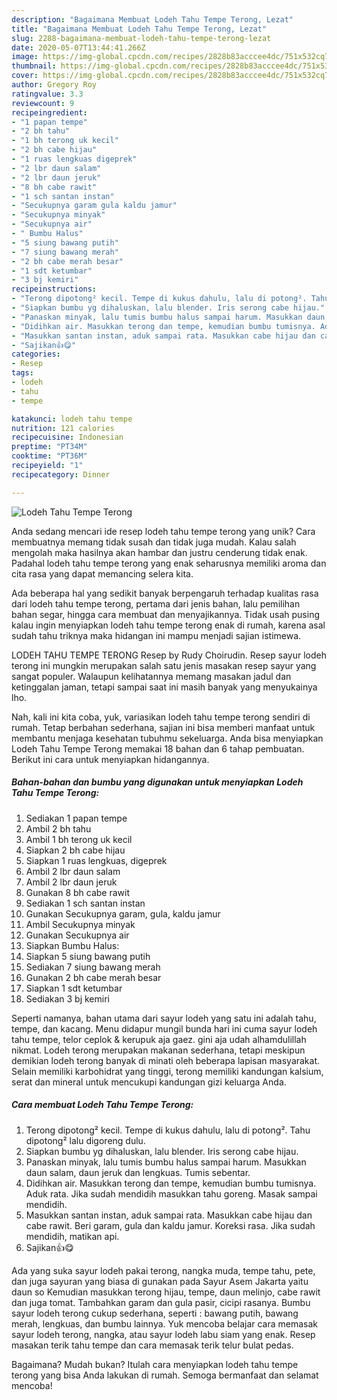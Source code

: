 ```yaml
---
description: "Bagaimana Membuat Lodeh Tahu Tempe Terong, Lezat"
title: "Bagaimana Membuat Lodeh Tahu Tempe Terong, Lezat"
slug: 2288-bagaimana-membuat-lodeh-tahu-tempe-terong-lezat
date: 2020-05-07T13:44:41.266Z
image: https://img-global.cpcdn.com/recipes/2828b83acccee4dc/751x532cq70/lodeh-tahu-tempe-terong-foto-resep-utama.jpg
thumbnail: https://img-global.cpcdn.com/recipes/2828b83acccee4dc/751x532cq70/lodeh-tahu-tempe-terong-foto-resep-utama.jpg
cover: https://img-global.cpcdn.com/recipes/2828b83acccee4dc/751x532cq70/lodeh-tahu-tempe-terong-foto-resep-utama.jpg
author: Gregory Roy
ratingvalue: 3.3
reviewcount: 9
recipeingredient:
- "1 papan tempe"
- "2 bh tahu"
- "1 bh terong uk kecil"
- "2 bh cabe hijau"
- "1 ruas lengkuas digeprek"
- "2 lbr daun salam"
- "2 lbr daun jeruk"
- "8 bh cabe rawit"
- "1 sch santan instan"
- "Secukupnya garam gula kaldu jamur"
- "Secukupnya minyak"
- "Secukupnya air"
- " Bumbu Halus"
- "5 siung bawang putih"
- "7 siung bawang merah"
- "2 bh cabe merah besar"
- "1 sdt ketumbar"
- "3 bj kemiri"
recipeinstructions:
- "Terong dipotong² kecil. Tempe di kukus dahulu, lalu di potong². Tahu dipotong² lalu digoreng dulu."
- "Siapkan bumbu yg dihaluskan, lalu blender. Iris serong cabe hijau."
- "Panaskan minyak, lalu tumis bumbu halus sampai harum. Masukkan daun salam, daun jeruk dan lengkuas. Tumis sebentar."
- "Didihkan air. Masukkan terong dan tempe, kemudian bumbu tumisnya. Aduk rata. Jika sudah mendidih masukkan tahu goreng. Masak sampai mendidih."
- "Masukkan santan instan, aduk sampai rata. Masukkan cabe hijau dan cabe rawit. Beri garam, gula dan kaldu jamur. Koreksi rasa. Jika sudah mendidih, matikan api."
- "Sajikan👍😋"
categories:
- Resep
tags:
- lodeh
- tahu
- tempe

katakunci: lodeh tahu tempe 
nutrition: 121 calories
recipecuisine: Indonesian
preptime: "PT34M"
cooktime: "PT36M"
recipeyield: "1"
recipecategory: Dinner

---
```



![Lodeh Tahu Tempe Terong](https://img-global.cpcdn.com/recipes/2828b83acccee4dc/751x532cq70/lodeh-tahu-tempe-terong-foto-resep-utama.jpg)

Anda sedang mencari ide resep lodeh tahu tempe terong yang unik? Cara membuatnya memang tidak susah dan tidak juga mudah. Kalau salah mengolah maka hasilnya akan hambar dan justru cenderung tidak enak. Padahal lodeh tahu tempe terong yang enak seharusnya memiliki aroma dan cita rasa yang dapat memancing selera kita.

Ada beberapa hal yang sedikit banyak berpengaruh terhadap kualitas rasa dari lodeh tahu tempe terong, pertama dari jenis bahan, lalu pemilihan bahan segar, hingga cara membuat dan menyajikannya. Tidak usah pusing kalau ingin menyiapkan lodeh tahu tempe terong enak di rumah, karena asal sudah tahu triknya maka hidangan ini mampu menjadi sajian istimewa.

LODEH TAHU TEMPE TERONG Resep by Rudy Choirudin. Resep sayur lodeh terong ini mungkin merupakan salah satu jenis masakan resep sayur yang sangat populer. Walaupun kelihatannya memang masakan jadul dan ketinggalan jaman, tetapi sampai saat ini masih banyak yang menyukainya lho.


Nah, kali ini kita coba, yuk, variasikan lodeh tahu tempe terong sendiri di rumah. Tetap berbahan sederhana, sajian ini bisa memberi manfaat untuk membantu menjaga kesehatan tubuhmu sekeluarga. Anda bisa menyiapkan Lodeh Tahu Tempe Terong memakai 18 bahan dan 6 tahap pembuatan. Berikut ini cara untuk menyiapkan hidangannya.

<!--inarticleads1-->

##### Bahan-bahan dan bumbu yang digunakan untuk menyiapkan Lodeh Tahu Tempe Terong:

1. Sediakan 1 papan tempe
1. Ambil 2 bh tahu
1. Ambil 1 bh terong uk kecil
1. Siapkan 2 bh cabe hijau
1. Siapkan 1 ruas lengkuas, digeprek
1. Ambil 2 lbr daun salam
1. Ambil 2 lbr daun jeruk
1. Gunakan 8 bh cabe rawit
1. Sediakan 1 sch santan instan
1. Gunakan Secukupnya garam, gula, kaldu jamur
1. Ambil Secukupnya minyak
1. Gunakan Secukupnya air
1. Siapkan  Bumbu Halus:
1. Siapkan 5 siung bawang putih
1. Sediakan 7 siung bawang merah
1. Gunakan 2 bh cabe merah besar
1. Siapkan 1 sdt ketumbar
1. Sediakan 3 bj kemiri


Seperti namanya, bahan utama dari sayur lodeh yang satu ini adalah tahu, tempe, dan kacang. Menu didapur mungil bunda hari ini cuma sayur lodeh tahu tempe, telor ceplok &amp; kerupuk aja gaez. gini aja udah alhamdulillah nikmat. Lodeh terong merupakan makanan sederhana, tetapi meskipun demikian lodeh terong banyak di minati oleh beberapa lapisan masyarakat. Selain memiliki karbohidrat yang tinggi, terong memiliki kandungan kalsium, serat dan mineral untuk mencukupi kandungan gizi keluarga Anda. 

<!--inarticleads2-->

##### Cara membuat Lodeh Tahu Tempe Terong:

1. Terong dipotong² kecil. Tempe di kukus dahulu, lalu di potong². Tahu dipotong² lalu digoreng dulu.
1. Siapkan bumbu yg dihaluskan, lalu blender. Iris serong cabe hijau.
1. Panaskan minyak, lalu tumis bumbu halus sampai harum. Masukkan daun salam, daun jeruk dan lengkuas. Tumis sebentar.
1. Didihkan air. Masukkan terong dan tempe, kemudian bumbu tumisnya. Aduk rata. Jika sudah mendidih masukkan tahu goreng. Masak sampai mendidih.
1. Masukkan santan instan, aduk sampai rata. Masukkan cabe hijau dan cabe rawit. Beri garam, gula dan kaldu jamur. Koreksi rasa. Jika sudah mendidih, matikan api.
1. Sajikan👍😋


Ada yang suka sayur lodeh pakai terong, nangka muda, tempe tahu, pete, dan juga sayuran yang biasa di gunakan pada Sayur Asem Jakarta yaitu daun so Kemudian masukkan terong hijau, tempe, daun melinjo, cabe rawit dan juga tomat. Tambahkan garam dan gula pasir, cicipi rasanya. Bumbu sayur lodeh terong cukup sederhana, seperti : bawang putih, bawang merah, lengkuas, dan bumbu lainnya. Yuk mencoba belajar cara memasak sayur lodeh terong, nangka, atau sayur lodeh labu siam yang enak. Resep masakan terik tahu tempe dan cara memasak terik telur bulat pedas. 

Bagaimana? Mudah bukan? Itulah cara menyiapkan lodeh tahu tempe terong yang bisa Anda lakukan di rumah. Semoga bermanfaat dan selamat mencoba!
